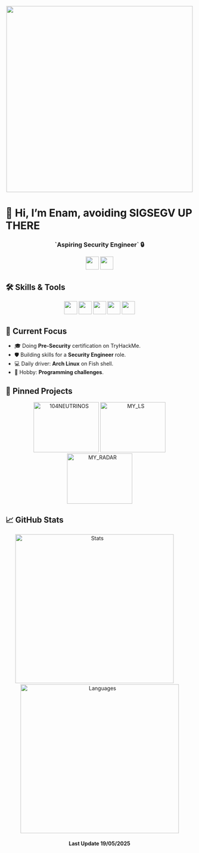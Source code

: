 <p align="center">
    <img src="https://media2.giphy.com/media/v1.Y2lkPTc5MGI3NjExdHdzYmYwdzA1ejY5NHNtajlybWhybzNpdzY2aHFycmF3eDhxY3dkMiZlcD12MV9pbnRlcm5hbF9naWZfYnlfaWQmY3Q9Zw/itKu0npJcjBpY05dlF/giphy.gif" width="500"/>
</p>

# 👋 Hi, I’m Enam, avoiding SIGSEGV UP THERE
<div align="center">
    <h3> `Aspiring Security Engineer` 🔒 </h3>
    <img src = "https://img.shields.io/badge/-LinkedIn-0A66C2?logo=linkedin&logoColor=white)](https://www.linkedin.com/in/enam-kodjoh-kpakpassou-210569360/" height = "35"/>
    <img src = "https://visitor-badge.laobi.icu/badge?page_id=EnamAntoineM.EnamAntoineM)](https://visitor-badge.laobi.icu/badge?page_id=EnamAntoineM.EnamAntoineM" height = "35"/>
</div>

## 🛠️ Skills & Tools

<p align="center">
    <img src="https://img.shields.io/badge/C-555555?logo=c&logoColor=white" height="35"/>
    <img src="https://img.shields.io/badge/C++-00599C?logo=c%2B%2B&logoColor=white" height="35"/>
    <img src="https://img.shields.io/badge/Shell-4EAA25?logo=gnu-bash&logoColor=white" height="35"/>
    <img src="https://img.shields.io/badge/Docker-2496ED?logo=docker&logoColor=white" height="35"/>
    <img src="https://img.shields.io/badge/Arch_Linux-1793D1?logo=arch-linux&logoColor=white" height="35"/>
</p>

## 🚀 Current Focus

- 🎓 Doing **Pre-Security** certification on TryHackMe.
- 🛡️ Building skills for a **Security Engineer** role.
- 💻 Daily driver: **Arch Linux** on Fish shell.
- 🎯 Hobby: **Programming challenges**.

## 🌟 Pinned Projects

<div align="center">
  <a href="https://github.com/EnamAntoineM/104NEUTRINOS"><img src="https://media.giphy.com/media/3o7aD4SbQGR6ZpO0XE/giphy.gif" alt="104NEUTRINOS" height = "135" width = "175" /></a>
  <a href="https://github.com/EnamAntoineM/MY_LS"><img src="https://media.giphy.com/media/l0MYt5jPR6QX5pnqM/giphy.gif" alt="MY_LS" height = "135" width = "175" /></a>
  <a href="https://github.com/EnamAntoineM/MY_RADAR"><img src="https://media.giphy.com/media/26xBukhZFx8SZNlEA/giphy.gif" alt="MY_RADAR" height = "135" width = "175" /></a>
</div>

## 📈 GitHub Stats

<p align="center">
  <img src="https://github-readme-stats.vercel.app/api?username=EnamAntoineM&show_icons=true&theme=radical" height = "400" width = "425" alt="Stats"/>
  &nbsp;&nbsp;&nbsp;&nbsp;&nbsp;&nbsp;
  <img src="https://github-readme-stats.vercel.app/api/top-langs/?username=EnamAntoineM&layout=compact&theme=radical" height = "400" width = "425" alt="Languages"/>
</p>

<div align = "center">
    <h4> Last Update 19/05/2025 </h4>
</div>
